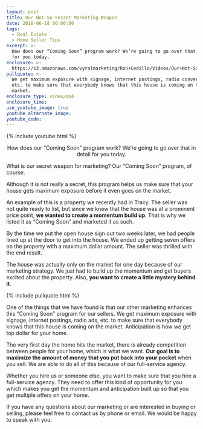 ```yaml
---
layout: post
title: Our Not-So-Secret Marketing Weapon
date: 2018-06-18 00:00:00
tags:
  - Real Estate
  - Home Seller Tips
excerpt: >-
  How does our “Coming Soon” program work? We’re going to go over that in detail
  for you today.
enclosure: >-
  https://s3.amazonaws.com/vyralmarketing/Ron+Cedillo/Videos/Our+Not-So-Secret+Marketing+Weapon.mp4
pullquote: >-
  We get maximum exposure with signage, internet postings, radio conversations,
  etc. to make sure that everybody knows that this house is coming on the
  market.
enclosure_type: video/mp4
enclosure_time:
use_youtube_image: true
youtube_alternate_image:
youtube_code:
---
```


{% include youtube.html %}

<center>How does our “Coming Soon” program work? We’re going to go over that in detail for you today.</center>

What is our secret weapon for marketing? Our “Coming Soon” program, of course.

Although it is not really a secret, this program helps us make sure that your house gets maximum exposure before it even goes on the market.

An example of this is a property we recently had in Tracy. The seller was not quite ready to list, but since we knew that the house was at a prominent price point, **we wanted to create a momentum build up**. That is why we listed it as “Coming Soon” and marketed it as such.

By the time we put the open house sign out two weeks later, we had people lined up at the door to get into the house. We ended up getting seven offers on the property with a maximum dollar amount. The seller was thrilled with the end result.

The house was actually only on the market for one day because of our marketing strategy. We just had to build up the momentum and get buyers excited about the property. Also, **you want to create a little mystery behind it**.

{% include pullquote.html %}

One of the things that we have found is that our other marketing enhances this “Coming Soon” program for our sellers. We get maximum exposure with signage, internet postings, radio ads, etc. to make sure that everybody knows that this house is coming on the market. Anticipation is how we get top dollar for your home.

The very first day the home hits the market, there is already competition between people for your home, which is what we want. **Our goal is to maximize the amount of money that you put back into your pocket** when you sell. We are able to do all of this because of our full-service agency.

Whether you hire us or someone else, you want to make sure that you hire a full-service agency. They need to offer this kind of opportunity for you which makes you get the momentum and anticipation built up so that you get multiple offers on your home.

If you have any questions about our marketing or are interested in buying or selling, please feel free to contact us by phone or email. We would be happy to speak with you.